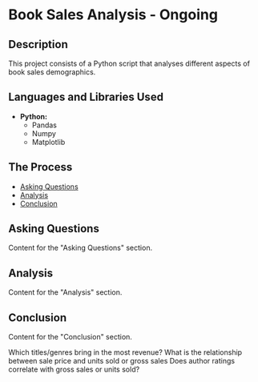 <h1>Book Sales Analysis - Ongoing</h1>

## Description
This project consists of a Python script that analyses different aspects of book sales demographics.
<br />


<h2>Languages and Libraries Used</h2>

- <b>Python:</b> 
   - Pandas</b>
   - Numpy</b>
   - Matplotlib</b>

<h2>The Process</h2>

- [Asking Questions](#asking-questions)
- [Analysis](#analysis)
- [Conclusion](#conclusion)

## Asking Questions

Content for the "Asking Questions" section.

## Analysis

Content for the "Analysis" section.

## Conclusion

Content for the "Conclusion" section.


  Which titles/genres bring in the most revenue?
  What is the relationship between sale price and units sold or gross sales
  Does author ratings correlate with gross sales or units sold?
